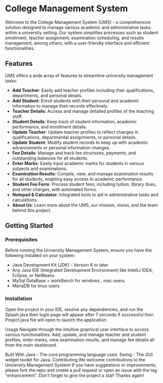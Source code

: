 # College Management System

Welcome to the College Management System (UMS) - a comprehensive solution designed to manage various academic and administrative tasks within a university setting. Our system simplifies processes such as student enrollment, teacher assignment, examination scheduling, and results management, among others, with a user-friendly interface and efficient functionalities.

## Features

UMS offers a wide array of features to streamline university management tasks:

- **Add Teacher**: Easily add teacher profiles including their qualifications, departments, and personal details.
- **Add Student**: Enroll students with their personal and academic information to manage their records effectively.
- **Teacher Details**: Access and manage detailed profiles of the teaching staff.
- **Student Details**: Keep track of student information, academic performance, and enrollment details.
- **Update Teacher**: Update teacher profiles to reflect changes in qualifications, departmental assignments, or personal details.
- **Update Student**: Modify student records to keep up with academic advancements or personal information changes.
- **Fee Details**: Manage and track fee structures, payments, and outstanding balances for all students.
- **Enter Marks**: Easily input academic marks for students in various subjects and examinations.
- **Examination Results**: Compile, view, and manage examination results for all students, enabling easy access to academic performance.
- **Student Fee Form**: Process student fees, including tuition, library dues, and other charges, with automated forms.
- **Notepad & Calculator**: Integrated tools to aid in administrative tasks and calculations.
- **About Us**: Learn more about the UMS, our mission, vision, and the team behind this project.

## Getting Started

### Prerequisites

Before running the University Management System, ensure you have the following installed on your system:

- Java Development Kit (JDK) - Version 8 or later
- Any Java IDE (Integrated Development Environment) like IntelliJ IDEA, Eclipse, or NetBeans
- MySql DataBase + workBench  for windows , mac users.
- MariaDB for linux users

### Installation


Open the project in your IDE, resolve any dependencies, and run the Splash.java then login page will appear after 7 seconds if successful then Project.java file  will open to launch the application.

Usage
Navigate through the intuitive graphical user interface to access various functionalities. Add, update, and manage teacher and student profiles, enter marks, view examination results, and manage fee details all from the main dashboard.

Built With
Java - The core programming language used.
Swing - The GUI widget toolkit for Java.
Contributing
We welcome contributions to the University Management System! If you have suggestions or improvements, please fork the repo and create a pull request or open an issue with the tag "enhancement". Don't forget to give the project a star! Thanks again!
